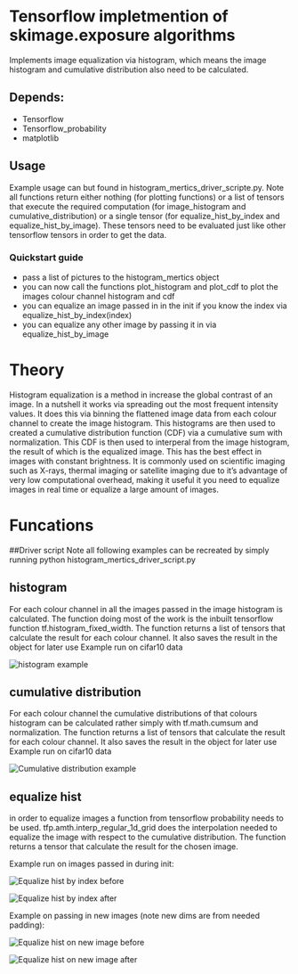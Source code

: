 # Tensorflow impletmention of skimage.exposure algorithms
Implements image equalization via histogram, which means the image histogram and cumulative distribution also need to be calculated. 

## Depends:
* Tensorflow
* Tensorflow_probability
* matplotlib

## Usage
Example usage can but found in histogram_mertics_driver_scripte.py.
Note all functions return either nothing (for plotting functions) or a list of tensors that execute the required computation (for image_histogram and cumulative_distribution) or a single tensor (for equalize_hist_by_index and equalize_hist_by_image).
These tensors need to be evaluated just like other tensorflow tensors in order to get the data.
### Quickstart guide
* pass a list of pictures to the histogram_mertics object
* you can now call the functions plot_histogram and plot_cdf to plot the images colour channel histogram and cdf
* you can equalize an image passed in in the init if you know the index via equalize_hist_by_index(index)
* you can equalize any other image by passing it in via equalize_hist_by_image

# Theory

Histogram equalization is a method in increase the global contrast of an image. In a nutshell it works via spreading out the most frequent intensity values. It does this via binning the flattened image data from each colour channel to create the image histogram. This histograms are then used to created a cumulative distribution function (CDF) via a cumulative sum with normalization. This CDF is then used to interperal from the image histogram, the result of which is the equalized image. This has the best effect in images with constant brightness. It is commonly used on scientific imaging such as X-rays, thermal imaging or satellite imaging due to it’s advantage of very low computational overhead, making it useful it you need to equalize images in real time or equalize a large amount of images.

# Funcations

##Driver script
Note all following examples can be recreated by simply running 
python histogram_mertics_driver_script.py

## histogram

For each colour channel in all the images passed in the image histogram is calculated. The function doing most of the work is the inbuilt tensorflow function tf.histogram_fixed_width. The function returns a list of tensors that calculate the result for each colour channel. It also saves the result in the object for later use
Example run on cifar10 data

![histogram example](https://i.imgur.com/37RaCVq.png)

## cumulative distribution

For each colour channel the cumulative distributions of that colours histogram can be calculated rather simply with tf.math.cumsum and normalization. The function returns a list of tensors that calculate the result for each colour channel. It also saves the result in the object for later use
Example run on cifar10 data

![Cumulative distribution example](https://i.imgur.com/E2dCTJK.png)

## equalize hist

in order to equalize images a function from tensorflow probability needs to be used. tfp.amth.interp_regular_1d_grid does the interpolation needed to equalize the image with respect to the cumulative distribution. The function returns a tensor that calculate the result for the chosen image.

Example run on images passed in during init:

![Equalize hist by index before](https://i.imgur.com/NjCblSV.png)

![Equalize hist by index after](https://i.imgur.com/fUejoj7.png)

Example on passing in new images (note new dims are from needed padding):

![Equalize hist on new image before](https://i.imgur.com/FbS9sBR.png)

![Equalize hist on new image after](https://i.imgur.com/zkJEIKo.png)
